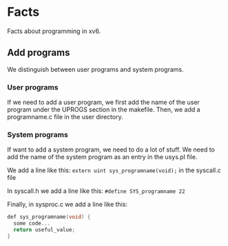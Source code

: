 # Facts

Facts about programming in xv6.

## Add programs

We distinguish between user programs and system programs.

### User programs

If we need to add a user program, we first add the name of the user program under the UPROGS section in the makefile.
Then, we add a programname.c file in the user directory.

### System programs

If want to add a system program, we need to do a lot of stuff. We need to add the name of the system program as an entry in the usys.pl file.

We add a line like this: `extern uint sys_programname(void);` in the syscall.c file

In syscall.h we add a line like this: `#define SYS_programname 22`

Finally, in sysproc.c we add a line like this:

```c
def sys_programname(void) {
  some code...
  return useful_value;
}
```

